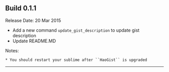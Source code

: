 Build 0.1.1
-----------
Release Date: 20 Mar 2015

* Add a new command ``update_gist_description`` to update gist description
* Update README.MD

Notes:

    * You should restart your sublime after ``HaoGist`` is upgraded
-----------